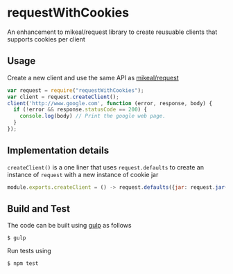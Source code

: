requestWithCookies
==================

An enhancement to mikeal/request library to create reusuable clients that supports cookies per client


## Usage

Create a new client and use the same API as [mikeal/request](https://github.com/mikeal/request/)

```javascript
var request = require("requestWithCookies");
var client = request.createClient();
client('http://www.google.com', function (error, response, body) {
  if (!error && response.statusCode == 200) {
    console.log(body) // Print the google web page.
  }
});
```

## Implementation details

`createClient()` is a one liner that uses `request.defaults` to create an instance of `request` with a new instance of cookie jar

```javascript
module.exports.createClient = () -> request.defaults({jar: request.jar()})
```

## Build and Test
The code can be built using [gulp](http://gulpjs.com/) as follows

```
$ gulp 
```

Run tests using

```
$ npm test
```
